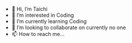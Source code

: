- 👋 Hi, I’m Taichi
- 👀 I’m interested in Coding
- 🌱 I’m currently learning Coding
- 💞️ I’m looking to collaborate on currently no one
- 📫 How to reach me...

<!---
YoungStudentTaichi/YoungStudentTaichi is a ✨ special ✨ repository because its `README.md` (this file) appears on your GitHub profile.
You can click the Preview link to take a look at your changes.
--->
